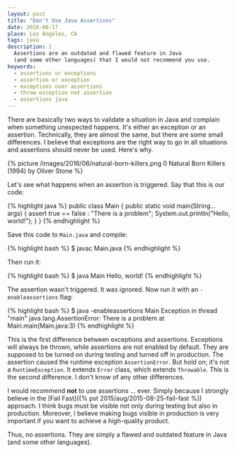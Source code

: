 ```yaml
---
layout: post
title: "Don't Use Java Assertions"
date: 2016-06-17
place: Los Angeles, CA
tags: java
description: |
  Assertions are an outdated and flawed feature in Java
  (and some other languages) that I would not recommend you use.
keywords:
  - assertions or exceptions
  - assertion or exception
  - exceptions over assertions
  - throw exception not assertion
  - assertions java
---
```


There are basically two ways to validate a situation in Java and complain
when something unexpected happens. It's either an exception
or an assertion. Technically, they are almost the same, but there are some
small differences. I believe that exceptions are the right way to go
in all situations and assertions should never be used. Here's why.

<!--more-->

{% picture /images/2016/06/natural-born-killers.png 0 Natural Born Killers (1994) by Oliver Stone %}

Let's see what happens when an assertion is triggered. Say that this
is our code:

{% highlight java %}
public class Main {
  public static void main(String... args) {
    assert true == false : "There is a problem";
    System.out.println("Hello, world!");
  }
}
{% endhighlight %}

Save this code to `Main.java` and compile:

{% highlight bash %}
$ javac Main.java
{% endhighlight %}

Then run it:

{% highlight bash %}
$ java Main
Hello, world!
{% endhighlight %}

The assertion wasn't triggered. It was ignored. Now run it with an
`-enableassertions` flag:

{% highlight bash %}
$ java -enableassertions Main
Exception in thread "main" java.lang.AssertionError: There is a problem
  at Main.main(Main.java:3)
{% endhighlight %}

This is the first difference between exceptions and assertions. Exceptions
will always be thrown, while assertions are not enabled by default. They are
supposed to be turned on during testing and turned off in production.
The assertion caused the runtime exception `AssertionError`. But hold on; it's
not a `RuntimeException`. It extends `Error` class, which extends `Throwable`.
This is the second difference. I don't know of any other differences.

I would recommend **not** to use assertions ... ever. Simply because I strongly
believe in the [Fail Fast]({% pst 2015/aug/2015-08-25-fail-fast %})
approach. I think bugs must be visible not only
during testing but also in production. Moreover, I believe making
bugs visible in production is very important if you want to achieve a high-quality product.

Thus, no assertions. They are simply a flawed and outdated feature in Java
(and some other languages).
